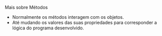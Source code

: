 Mais sobre Métodos

- Normalmente os métodos interagem com os objetos.
- Até mudando os valores das suas propriedades para corresponder a lógica do programa desenvolvido.